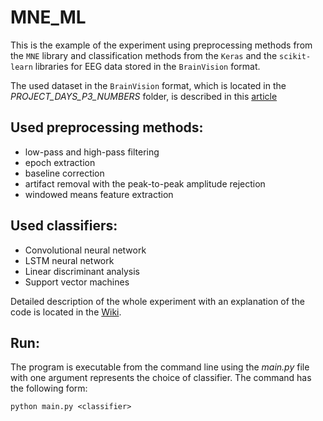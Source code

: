 # MNE_ML

This is the example of the experiment using preprocessing methods from the `MNE` library and classification methods from the `Keras` and the `scikit-learn` libraries for EEG data stored in the `BrainVision` format.

The used dataset in the `BrainVision` format, which is located in the _PROJECT_DAYS_P3_NUMBERS_ folder, is described in this [article](https://www.nature.com/articles/sdata2016121)

## Used preprocessing methods:
- low-pass and high-pass filtering
- epoch extraction
- baseline correction
- artifact removal with the peak-to-peak amplitude rejection
- windowed means feature extraction

## Used classifiers:
- Convolutional neural network
- LSTM neural network
- Linear discriminant analysis
- Support vector machines

Detailed description of the whole experiment with an explanation of the code is located in the [Wiki](https://github.com/fkupilik/MNE_ML/wiki).

## Run:
The program is executable from the command line using the _main.py_ file with one argument represents the choice of classifier. The command has the following form:

`python main.py <classifier>`

